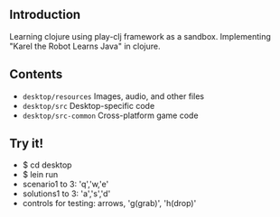 ## Introduction

Learning clojure using play-clj framework as a sandbox.
Implementing "Karel the Robot Learns Java" in clojure.

## Contents

* `desktop/resources` Images, audio, and other files
* `desktop/src` Desktop-specific code
* `desktop/src-common` Cross-platform game code

## Try it!

 * $ cd desktop
 * $ lein run
 * scenario1 to 3: 'q','w,'e'
 * solutions1 to 3: 'a','s','d'
 * controls for testing: arrows, 'g(grab)', 'h(drop)'
